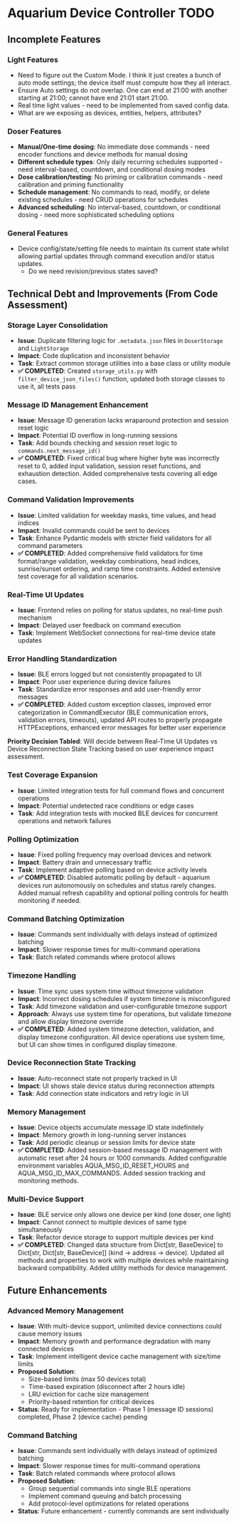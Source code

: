 # Aquarium Device Controller TODO

## Incomplete Features

### Light Features

- Need to figure out the Custom Mode. I think it just creates a bunch of auto mode settings; the device itself must compute how they all interact.
- Ensure Auto settings do not overlap. One can end at 21:00 with another starting at 21:00; cannot have end 21:01 start 21:00.
- Real time light values - need to be implemented from saved config data.
- What are we exposing as devices, entities, helpers, attributes?

### Doser Features

- **Manual/One-time dosing**: No immediate dose commands - need encoder functions and device methods for manual dosing
- **Different schedule types**: Only daily recurring schedules supported - need interval-based, countdown, and conditional dosing modes
- **Dose calibration/testing**: No priming or calibration commands - need calibration and priming functionality
- **Schedule management**: No commands to read, modify, or delete existing schedules - need CRUD operations for schedules
- **Advanced scheduling**: No interval-based, countdown, or conditional dosing - need more sophisticated scheduling options

### General Features

- Device config/state/setting file needs to maintain its current state whilst allowing partial updates through command execution and/or status updates.
  - Do we need revision/previous states saved?

## Technical Debt and Improvements (From Code Assessment)

### Storage Layer Consolidation

- **Issue**: Duplicate filtering logic for `.metadata.json` files in `DoserStorage` and `LightStorage`
- **Impact**: Code duplication and inconsistent behavior
- **Task**: Extract common storage utilities into a base class or utility module
- **✅ COMPLETED**: Created `storage_utils.py` with `filter_device_json_files()` function, updated both storage classes to use it, all tests pass

### Message ID Management Enhancement

- **Issue**: Message ID generation lacks wraparound protection and session reset logic
- **Impact**: Potential ID overflow in long-running sessions
- **Task**: Add bounds checking and session reset logic to `commands.next_message_id()`
- **✅ COMPLETED**: Fixed critical bug where higher byte was incorrectly reset to 0, added input validation, session reset functions, and exhaustion detection. Added comprehensive tests covering all edge cases.

### Command Validation Improvements

- **Issue**: Limited validation for weekday masks, time values, and head indices
- **Impact**: Invalid commands could be sent to devices
- **Task**: Enhance Pydantic models with stricter field validators for all command parameters
- **✅ COMPLETED**: Added comprehensive field validators for time format/range validation, weekday combinations, head indices, sunrise/sunset ordering, and ramp time constraints. Added extensive test coverage for all validation scenarios.

### Real-Time UI Updates

- **Issue**: Frontend relies on polling for status updates, no real-time push mechanism
- **Impact**: Delayed user feedback on command execution
- **Task**: Implement WebSocket connections for real-time device state updates

### Error Handling Standardization

- **Issue**: BLE errors logged but not consistently propagated to UI
- **Impact**: Poor user experience during device failures
- **Task**: Standardize error responses and add user-friendly error messages
- **✅ COMPLETED**: Added custom exception classes, improved error categorization in CommandExecutor (BLE communication errors, validation errors, timeouts), updated API routes to properly propagate HTTPExceptions, enhanced error messages for better user experience

**Priority Decision Tabled**: Will decide between Real-Time UI Updates vs Device Reconnection State Tracking based on user experience impact assessment.

### Test Coverage Expansion

- **Issue**: Limited integration tests for full command flows and concurrent operations
- **Impact**: Potential undetected race conditions or edge cases
- **Task**: Add integration tests with mocked BLE devices for concurrent operations and network failures

### Polling Optimization

- **Issue**: Fixed polling frequency may overload devices and network
- **Impact**: Battery drain and unnecessary traffic
- **Task**: Implement adaptive polling based on device activity levels
- **✅ COMPLETED**: Disabled automatic polling by default - aquarium devices run autonomously on schedules and status rarely changes. Added manual refresh capability and optional polling controls for health monitoring if needed.

### Command Batching Optimization

- **Issue**: Commands sent individually with delays instead of optimized batching
- **Impact**: Slower response times for multi-command operations
- **Task**: Batch related commands where protocol allows

### Timezone Handling

- **Issue**: Time sync uses system time without timezone validation
- **Impact**: Incorrect dosing schedules if system timezone is misconfigured
- **Task**: Add timezone validation and user-configurable timezone support
- **Approach**: Always use system time for operations, but validate timezone and allow display timezone override
- **✅ COMPLETED**: Added system timezone detection, validation, and display timezone configuration. All device operations use system time, but UI can show times in configured display timezone.

### Device Reconnection State Tracking

- **Issue**: Auto-reconnect state not properly tracked in UI
- **Impact**: UI shows stale device status during reconnection attempts
- **Task**: Add connection state indicators and retry logic in UI


### Memory Management

- **Issue**: Device objects accumulate message ID state indefinitely
- **Impact**: Memory growth in long-running server instances
- **Task**: Add periodic cleanup or session limits for device state
- **✅ COMPLETED**: Added session-based message ID management with automatic reset after 24 hours or 1000 commands. Added configurable environment variables AQUA_MSG_ID_RESET_HOURS and AQUA_MSG_ID_MAX_COMMANDS. Added session tracking and monitoring methods.

### Multi-Device Support

- **Issue**: BLE service only allows one device per kind (one doser, one light)
- **Impact**: Cannot connect to multiple devices of same type simultaneously
- **Task**: Refactor device storage to support multiple devices per kind
- **✅ COMPLETED**: Changed data structure from Dict[str, BaseDevice] to Dict[str, Dict[str, BaseDevice]] (kind -> address -> device). Updated all methods and properties to work with multiple devices while maintaining backward compatibility. Added utility methods for device management.

## Future Enhancements

### Advanced Memory Management

- **Issue**: With multi-device support, unlimited device connections could cause memory issues
- **Impact**: Memory growth and performance degradation with many connected devices
- **Task**: Implement intelligent device cache management with size/time limits
- **Proposed Solution**:
  - Size-based limits (max 50 devices total)
  - Time-based expiration (disconnect after 2 hours idle)
  - LRU eviction for cache size management
  - Priority-based retention for critical devices
- **Status**: Ready for implementation - Phase 1 (message ID sessions) completed, Phase 2 (device cache) pending

### Command Batching

- **Issue**: Commands sent individually with delays instead of optimized batching
- **Impact**: Slower response times for multi-command operations
- **Task**: Batch related commands where protocol allows
- **Proposed Solution**:
  - Group sequential commands into single BLE operations
  - Implement command queuing and batch processing
  - Add protocol-level optimizations for related operations
- **Status**: Future enhancement - currently commands are sent individually
